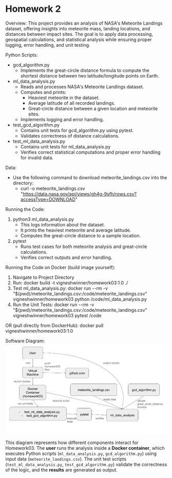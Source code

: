 # Homework 2

Overview: 
This project provides an analysis of NASA's Meteorite Landings dataset, offering insights into meteorite mass, landing locations, and distances between impact sites. The goal is to apply data processing, geospatial calculations, and statistical analysis while ensuring proper logging, error handling, and unit testing.

Python Scripts:
* gcd_algorithm.py
    - Implements the great-circle distance formula to compute the shortest distance between two latitude/longitude points on Earth.
* ml_data_analysis.py
    - Reads and processes NASA's Meteorite Landings dataset.
    - Computes and prints:
        + Heaviest meteorite in the dataset.
        + Average latitude of all recorded landings.
        + Great-circle distance between a given location and meteorite sites.
    - Implements logging and error handling.
* test_gcd_algorithm.py
    - Contains unit tests for gcd_algorithm.py using pytest.
    - Validates correctness of distance calculations.
* test_ml_data_analysis.py
    - Contains unit tests for ml_data_analysis.py
    - Verifies correct statistical computations and proper error handling for invalid data.

Data:
- Use the following command to download meteorite_landings.csv into the directory: 
    * curl -o meteorite_landings.csv "https://data.nasa.gov/api/views/gh4g-9sfh/rows.csv?accessType=DOWNLOAD"

Running the Code:
1. python3 ml_data_analysis.py
    - This logs information about the dataset.
    - It prints the heaviest meteorite and average latitude.
    - Computes the great-circle distance to a sample location.
2. pytest
    - Runs test cases for both meteorite analysis and great-circle calculations.
    - Verifies correct outputs and error handling.

Running the Code on Docker (build image yourself):
1. Navigate to Project Directory
2. Run: docker build -t vigneshwinner/homework03:1.0 ./
3. Test ml_data_analysis.py: docker run --rm -v "$(pwd)/meteorite_landings.csv:/code/meteorite_landings.csv" vigneshwinner/homework03 python /code/ml_data_analysis.py
4. Run the Unit Tests: docker run --rm -v "$(pwd)/meteorite_landings.csv:/code/meteorite_landings.csv" vigneshwinner/homework03 pytest /code

OR (pull directly from DockerHub): docker pull vigneshwinner/homework03:1.0

Software Diagram:
![Software Diagram](diagram.png)

This diagram represents how different components interact for Homework03. The **user** runs the analysis inside a **Docker container**, which executes Python scripts (`ml_data_analysis.py`, `gcd_algorithm.py`) using input data (`meteorite_landings.csv`). The unit test scripts (`test_ml_data_analysis.py`, `test_gcd_algorithm.py`) validate the correctness of the logic, and the **results** are generated as output.
